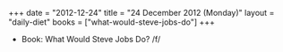 +++
date = "2012-12-24"
title = "24 December 2012 (Monday)"
layout = "daily-diet"
books = ["what-would-steve-jobs-do"]
+++


* Book: What Would Steve Jobs Do? /f/